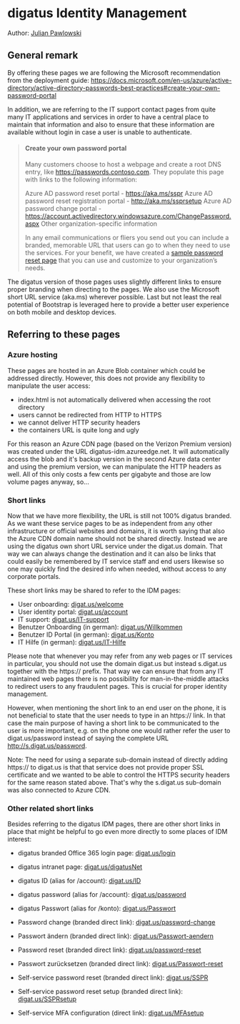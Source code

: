 # digatus Identity Management
Author: [Julian Pawlowski](mailto:julian.pawlowski@digatus.de)


## General remark

By offering these pages we are following the Microsoft recommendation from the deployment guide:
https://docs.microsoft.com/en-us/azure/active-directory/active-directory-passwords-best-practices#create-your-own-password-portal

In addition, we are referring to the IT support contact pages from quite many IT applications and services in order to have a central place to maintain that information and also to ensure that these information are available without login in case a user is unable to authenticate.

> #### Create your own password portal
> 
> Many customers choose to host a webpage and create a root DNS entry, like https://passwords.contoso.com. They populate this page with links to the following information:
> 
> Azure AD password reset portal - https://aka.ms/sspr
> Azure AD password reset registration portal - http://aka.ms/ssprsetup
> Azure AD password change portal - https://account.activedirectory.windowsazure.com/ChangePassword.aspx
> Other organization-specific information
> 
> In any email communications or fliers you send out you can include a branded, memorable URL that users can go to when they need to use the services. For your benefit, we have created a [sample password reset page](https://github.com/ajamess/password-reset-page) that you can use and customize to your organization’s needs.

The digatus version of those pages uses slightly different links to ensure proper branding when directing to the pages. We also use the Microsoft short URL service (aka.ms) wherever possible. Last but not least the real potential of Bootstrap is leveraged here to provide a better user experience on both mobile and desktop devices.


## Referring to these pages

### Azure hosting

These pages are hosted in an Azure Blob container which could be addressed directly.
However, this does not provide any flexibility to manipulate the user access:

* index.html is not automatically delivered when accessing the root directory
* users cannot be redirected from HTTP to HTTPS
* we cannot deliver HTTP security headers
* the containers URL is quite long and ugly

For this reason an Azure CDN page (based on the Verizon Premium version) was created under the URL digatus-idm.azureedge.net. It will automatically access the blob and it's backup version in the second Azure data center and using the premium version, we can manipulate the HTTP headers as well. All of this only costs a few cents per gigabyte and those are low volume pages anyway, so...

### Short links

Now that we have more flexibility, the URL is still not 100% digatus branded. As we want these service pages to be as independent from any other infrastructure or official websites and domains, it is worth saying that also the Azure CDN domain name should not be shared directly. Instead we are using the digatus own short URL service under the digat.us domain. That way we can always change the destination and it can also be links that could easily be remembered by IT service staff and end users likewise so one may quickly find the desired info when needed, without access to any corporate portals.

These short links may be shared to refer to the IDM pages:

- User onboarding: [digat.us/welcome](https://s.digat.us/welcome)
- User identity portal: [digat.us/account](https://s.digat.us/account)
- IT support: [digat.us/IT-support](https://s.digat.us/IT-support)
- Benutzer Onboarding (in german): [digat.us/Willkommen](https://s.digat.us/Willkommen)
- Benutzer ID Portal (in german): [digat.us/Konto](https://s.digat.us/Konto)
- IT Hilfe (in german): [digat.us/IT-Hilfe](https://s.digat.us/IT-Hilfe)

Please note that whenever you may refer from any web pages or IT services in particular, you should not use the domain digat.us but instead s.digat.us together with the https:// prefix. That way we can ensure that from any IT maintained web pages there is no possibility for man-in-the-middle attacks to redirect users to any fraudulent pages. This is crucial for proper identity management.

However, when mentioning the short link to an end user on the phone, it is not beneficial to state that the user needs to type in an https:// link. In that case the main purpose of having a short link to be communicated to the user is more important, e.g. on the phone one would rather refer the user to digat.us/password instead of saying the complete URL http://s.digat.us/password.

Note: The need for using a separate sub-domain instead of directly adding https:// to digat.us is that that service does not provide proper SSL certificate and we wanted to be able to control the HTTPS security headers for the same reason stated above. That's why the s.digat.us sub-domain was also connected to Azure CDN.


### Other related short links

Besides referring to the digatus IDM pages, there are other short links in place that might be helpful to go even more directly to some places of IDM interest:

- digatus branded Office 365 login page: [digat.us/login](https://s.digat.us/login)
- digatus intranet page: [digat.us/digatusNet](https://s.digat.us/digatusNet)

- digatus ID (alias for /account): [digat.us/ID](https://s.digat.us/ID)
- digatus password (alias for /account): [digat.us/password](https://s.digat.us/password)
- digatus Passwort (alias for /konto): [digat.us/Passwort](https://s.digat.us/Passwort)
- Password change (branded direct link): [digat.us/password-change](https://s.digat.us/password-change)
- Passwort ändern (branded direct link): [digat.us/Passwort-aendern](https://s.digat.us/Passwort-aendern)

- Password reset (branded direct link): [digat.us/password-reset](https://s.digat.us/password-reset)
- Passwort zurücksetzen (branded direct link): [digat.us/Passwort-reset](https://s.digat.us/Passwort-reset)

- Self-service password reset (branded direct link): [digat.us/SSPR](https://s.digat.us/SSPR)
- Self-service password reset setup (branded direct link): [digat.us/SSPRsetup](https://s.digat.us/SSPRsetup)
- Self-service MFA configuration (direct link): [digat.us/MFAsetup](https://s.digat.us/MFAsetup)
